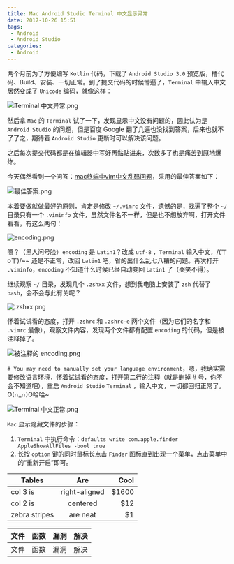 ```yaml
---
title: Mac Android Studio Terminal 中文显示异常
date: 2017-10-26 15:51
tags:
 - Android
 - Android Studio
categories:
 - Android
---
```


两个月前为了方便编写 `Kotlin` 代码，下载了 `Android Studio 3.0` 预览版，撸代码、Build、安装、一切正常。到了提交代码的时候懵逼了，`Terminal` 中输入中文居然变成了 `Unicode` 编码，就像这样：

![Terminal 中文异常.png](http://upload-images.jianshu.io/upload_images/1837368-a3b87d659c999b36.png?imageMogr2/auto-orient/strip%7CimageView2/2/w/1240)

然后拿 `Mac` 的 `Terminal` 试了一下，发现显示中文没有问题的，因此认为是 `Android Studio` 的问题，但是百度 Google 翻了几遍也没找到答案，后来也就不了了之，期待着 `Android Studio` 更新时可以解决该问题。

之后每次提交代码都是在编辑器中写好再黏贴进来，次数多了也是痛苦到原地爆炸。

今天偶然看到一个问答：[mac终端中vim中文乱码问题](https://q.cnblogs.com/q/78486/)，采用的最佳答案如下：

![最佳答案.png](http://upload-images.jianshu.io/upload_images/1837368-a5c3222bb5074e11.png?imageMogr2/auto-orient/strip%7CimageView2/2/w/1240)

本着要做就做最好的原则，肯定是修改 `~/.vimrc` 文件，遗憾的是，找遍了整个 `~/` 目录只有一个 `.viminfo` 文件，虽然文件名不一样，但是也不想放弃啊，打开文件看看，有这么两句：

![encoding.png](http://upload-images.jianshu.io/upload_images/1837368-f8cc588a437836aa.png?imageMogr2/auto-orient/strip%7CimageView2/2/w/1240)

嗯？（黑人问号脸）`encoding` 是 `Latin1`？改成 `utf-8` ，`Terminal` 输入中文，/(ㄒoㄒ)/~~ 还是不正常，改回 `Latin1` 吧，省的出什么乱七八糟的问题。再次打开 `.viminfo`，`encoding` 不知道什么时候已经自动变回 `Latin1` 了（哭笑不得）。

继续观察 `~/` 目录，发现几个 `.zshxx` 文件，想到我电脑上安装了 `zsh` 代替了 `bash`，会不会与此有关呢？

![.zshxx.png](http://upload-images.jianshu.io/upload_images/1837368-4c97d6214c590710.png?imageMogr2/auto-orient/strip%7CimageView2/2/w/1240)

怀着试试看的态度，打开 `.zshrc` 和 `.zshrc-e` 两个文件（因为它们的名字和 `.vimrc` 最像），观察文件内容，发现两个文件都有配置 `encoding` 的代码，但是被注释掉了。

![被注释的 encoding.png](http://upload-images.jianshu.io/upload_images/1837368-8c55fe5d2a61697c.png?imageMogr2/auto-orient/strip%7CimageView2/2/w/1240)

`# You may need to manually set your language environment`，嗯，我确实需要修改语言环境，怀着试试看的态度，打开第二行的注释（就是删掉 # 号，你不会不知道吧），重启 `Android Studio` `Terminal` ，输入中文，一切都回归正常了。O(∩_∩)O哈哈~

![Terminal 中文正常.png](http://upload-images.jianshu.io/upload_images/1837368-22d6f6b08eed5a92.png?imageMogr2/auto-orient/strip%7CimageView2/2/w/1240)

`Mac` 显示隐藏文件的步骤：

1. `Terminal` 中执行命令：`defaults write com.apple.finder AppleShowAllFiles -bool true`
2. 长按 `option` 键的同时鼠标长点击 `Finder` 图标直到出现一个菜单，点击菜单中的“重新开启”即可。

| Tables        |      Are      |  Cool |
| ------------- | :-----------: | ----: |
| col 3 is      | right-aligned | $1600 |
| col 2 is      |   centered    |   $12 |
| zebra stripes |   are neat    |    $1 |


| 文件 | 函数 | 漏洞 | 解决 |
| :--- | :--- | :--- | :--- |
| 文件 | 函数 | 漏洞 | 解决 |